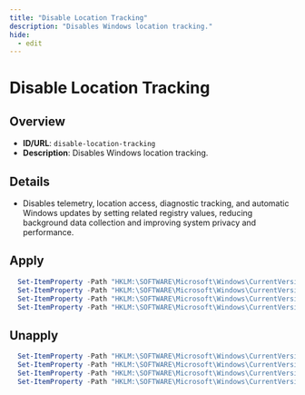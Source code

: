 ```yaml
---
title: "Disable Location Tracking"
description: "Disables Windows location tracking."
hide:
  - edit
---
```


<!-- ⚠️ This file is auto-generated. Do not edit manually. -->

# Disable Location Tracking

## Overview
- **ID/URL**: `disable-location-tracking`
- **Description**: Disables Windows location tracking.



## Details

- Disables telemetry, location access, diagnostic tracking, and automatic Windows updates by setting related registry values, reducing background data collection and improving system privacy and performance.





## Apply

```powershell
  Set-ItemProperty -Path "HKLM:\SOFTWARE\Microsoft\Windows\CurrentVersion\Policies\DataCollection" -Name "Allow" -Value "Deny" -Type String -Force
  Set-ItemProperty -Path "HKLM:\SOFTWARE\Microsoft\Windows\CurrentVersion\CapabilityAccessManager\ConsentStore\location" -Name "SensorPermissionState" -Value 0 -Type DWord -Force
  Set-ItemProperty -Path "HKLM:\SOFTWARE\Microsoft\Windows\CurrentVersion\Diagnostics\DiagTrack" -Name "Status" -Value 0 -Type DWord -Force
  Set-ItemProperty -Path "HKLM:\SOFTWARE\Microsoft\Windows\CurrentVersion\WindowsUpdate\Auto Update" -Name "AutoUpdateEnabled" -Value 0 -Type DWord -Force
```

## Unapply

```powershell
  Set-ItemProperty -Path "HKLM:\SOFTWARE\Microsoft\Windows\CurrentVersion\Policies\DataCollection" -Name "Allow" -Value "Allow" -Type String -Force
  Set-ItemProperty -Path "HKLM:\SOFTWARE\Microsoft\Windows\CurrentVersion\CapabilityAccessManager\ConsentStore\location" -Name "SensorPermissionState" -Value 1 -Type DWord -Force
  Set-ItemProperty -Path "HKLM:\SOFTWARE\Microsoft\Windows\CurrentVersion\Diagnostics\DiagTrack" -Name "Status" -Value 1 -Type DWord -Force
  Set-ItemProperty -Path "HKLM:\SOFTWARE\Microsoft\Windows\CurrentVersion\WindowsUpdate\Auto Update" -Name "AutoUpdateEnabled" -Value 1 -Type DWord -Force
```
